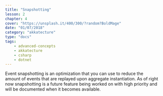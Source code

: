 ```yaml
---
title: "Snapshotting"
lesson: 2
chapter: 4
cover: "https://unsplash.it/400/300/?random?BoldMage"
date: "01/07/2018"
category: "akkatecture"
type: "docs"
tags:
    - advanced-concepts
    - akkatecture
    - csharp
    - dotnet
---
```

Event snapshotting is an optimization that you can use to reduce the amount of events that are replayed upon aggregate instantiation. As of right now snapshotting is a future feature being worked on with high priority and will be documented when it becomes available.